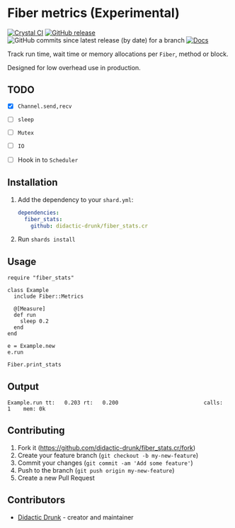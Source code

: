 # Fiber metrics (Experimental)
[![Crystal CI](https://github.com/didactic-drunk/fiber_stats.cr/actions/workflows/crystal.yml/badge.svg)](https://github.com/didactic-drunk/fiber_stats.cr/actions/workflows/crystal.yml)
[![GitHub release](https://img.shields.io/github/release/didactic-drunk/fiber_stats.cr.svg)](https://github.com/didactic-drunk/fiber_stats.cr/releases)
![GitHub commits since latest release (by date) for a branch](https://img.shields.io/github/commits-since/didactic-drunk/fiber_stats.cr/latest)
[![Docs](https://img.shields.io/badge/docs-available-brightgreen.svg)](https://didactic-drunk.github.io/fiber_stats.cr/main)

Track run time, wait time or memory allocations per `Fiber`, method or block.

Designed for low overhead use in production.

## TODO
- [x] `Channel.send,recv`
- [ ] `sleep`
- [ ] `Mutex`
- [ ] `IO`
- [ ] Hook in to `Scheduler`


## Installation

1. Add the dependency to your `shard.yml`:

   ```yaml
   dependencies:
     fiber_stats:
       github: didactic-drunk/fiber_stats.cr
   ```

2. Run `shards install`

## Usage

```crystal
require "fiber_stats"

class Example
  include Fiber::Metrics

  @[Measure]
  def run
    sleep 0.2
  end
end

e = Example.new
e.run

Fiber.print_stats
```

## Output
```
Example.run tt:   0.203 rt:   0.200                           calls:      1    mem: 0k
```


## Contributing

1. Fork it (<https://github.com/didactic-drunk/fiber_stats.cr/fork>)
2. Create your feature branch (`git checkout -b my-new-feature`)
3. Commit your changes (`git commit -am 'Add some feature'`)
4. Push to the branch (`git push origin my-new-feature`)
5. Create a new Pull Request

## Contributors

- [Didactic Drunk](https://github.com/didactic-drunk) - creator and maintainer
